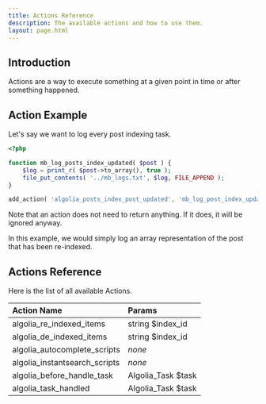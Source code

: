 ```yaml
---
title: Actions Reference
description: The available actions and how to use them.
layout: page.html
---
```


## Introduction

Actions are a way to execute something at a given point in time or after something happened.

## Action Example

Let's say we want to log every post indexing task.

```php
<?php

function mb_log_posts_index_updated( $post ) {
	$log = print_r( $post->to_array(), true );
	file_put_contents( '../mb_logs.txt', $log, FILE_APPEND );
}

add_action( 'algolia_posts_index_post_updated', 'mb_log_post_index_updated' );
```

Note that an action does not need to return anything. If it does, it will be ignored anyway.

In this example, we would simply log an array representation of the post that has been re-indexed.

## Actions Reference

Here is the list of all available Actions.

| Action Name                   | Params             |
|:------------------------------|:-------------------|
| algolia_re_indexed_items      | string $index_id   |
| algolia_de_indexed_items      | string $index_id   |
| algolia_autocomplete_scripts  | *none*             |
| algolia_instantsearch_scripts | *none*             |
| algolia_before_handle_task    | Algolia_Task $task |
| algolia_task_handled          | Algolia_Task $task |
